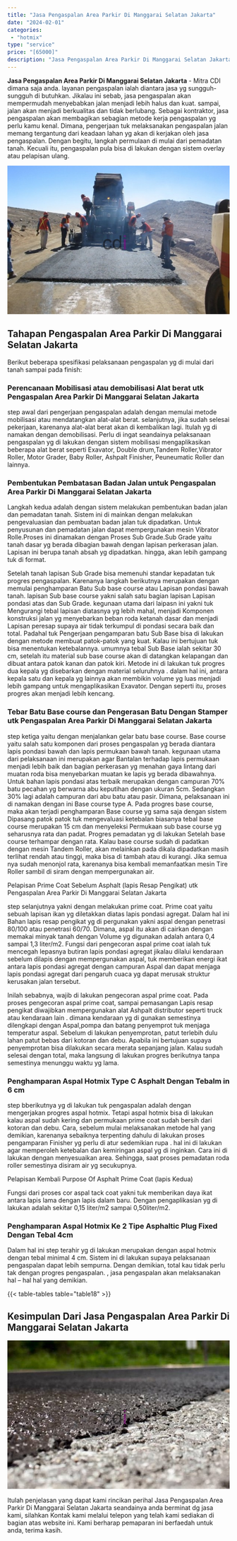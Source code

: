 ```yaml
---
title: "Jasa Pengaspalan Area Parkir Di Manggarai Selatan Jakarta"
date: "2024-02-01"
categories:
 - "hotmix"
type: "service"
price: "[65000]"
description: "Jasa Pengaspalan Area Parkir Di Manggarai Selatan Jakarta. Itulah penjelasan yang dapat kami rincikan perihal Jasa Pengaspalan Area Parkir Di Manggarai Selat..."
---
```


**Jasa Pengaspalan Area Parkir Di Manggarai Selatan Jakarta** - Mitra CDI dimana saja anda. layanan pengaspalan ialah diantara jasa yg sungguh-sungguh di butuhkan. Jikalau ini sebab, jasa pengaspalan akan mempermudah menyebabkan jalan menjadi lebih halus dan kuat. sampai, jalan akan menjadi berkualitas dan tidak berlubang. Sebagai kontraktor, jasa pengaspalan akan membagikan sebagian metode kerja pengaspalan yg perlu kamu kenal. Dimana, pengerjaan tuk melaksanakan pengaspalan jalan memang tergantung dari keadaan lahan yg akan di kerjakan oleh jasa pengaspalan. Dengan begitu, langkah permulaan di mulai dari pemadatan tanah. Kecuali itu, pengaspalan pula bisa di lakukan dengan sistem overlay atau pelapisan ulang.

![Jasa Pengaspalan Area Parkir Di Manggarai Selatan Jakarta](/images/hotmix/jasa-hotmix-aspal-13.jpg)

## Tahapan Pengaspalan Area Parkir Di Manggarai Selatan Jakarta

Berikut beberapa spesifikasi pelaksanaan pengaspalan yg di mulai dari tanah sampai pada finish:

### Perencanaan Mobilisasi atau demobilisasi Alat berat utk Pengaspalan Area Parkir Di Manggarai Selatan Jakarta

step awal dari pengerjaan pengaspalan adalah dengan memulai metode mobilisasi atau mendatangkan alat-alat berat. selanjutnya, jika sudah selesai pekerjaan, karenanya alat-alat berat akan di kembalikan lagi. Itulah yg di namakan dengan demobilisasi. Perlu di ingat seandainya pelaksanaan pengaspalan yg di lakukan dengan sistem mobilisasi mengaplikasikan beberapa alat berat seperti Exavator, Double drum,Tandem Roller,Vibrator Roller, Motor Grader, Baby Roller, Ashpalt Finisher, Peuneumatic Roller dan lainnya.

### Pembentukan Pembatasan Badan Jalan untuk Pengaspalan Area Parkir Di Manggarai Selatan Jakarta

Langkah kedua adalah dengan sistem melakukan pembentukan badan jalan dan pemadatan tanah. Sistem ini di mainkan dengan melakukan pengevaluasian dan pembuatan badan jalan tuk dipadatkan. Untuk penyusunan dan pemadatan jalan dapat mempergunakan mesin Vibrator Rolle.Proses ini dinamakan dengan Proses Sub Grade.Sub Grade yaitu tanah dasar yg berada dibagian bawah dengan lapisan perkerasan jalan. Lapisan ini berupa tanah absah yg dipadatkan. hingga, akan lebih gampang tuk di format.

Setelah tanah lapisan Sub Grade bisa memenuhi standar kepadatan tuk progres pengaspalan. Karenanya langkah berikutnya merupakan dengan memulai penghamparan Batu Sub base course atau Lapisan pondasi bawah tanah. lapisan Sub base course yakni salah satu bagian lapisan Lapisan pondasi atas dan Sub Grade. kegunaan utama dari laipasn ini yakni tuk Mengurangi tebal lapisan diatasnya yg lebih mahal, menjadi Komponen konstruksi jalan yg menyebarkan beban roda ketanah dasar dan menjadi Lapisan peresap supaya air tidak terkumpul di pondasi secara baik dan total. Padahal tuk Pengerjaan pengamparan batu Sub Base bisa di lakukan dengan metode membuat patok-patok yang kuat. Kalau ini bertujuan tuk bisa menentukan ketebalannya. umumnya tebal Sub Base ialah sekitar 30 cm, setelah itu material sub base course akan di datangkan kelapangan dan dibuat antara patok kanan dan patok kiri. Metode ini di lakukan tuk progres dua kepala yg disebarkan dengan material seluruhnya . dalam hal ini, antara kepala satu dan kepala yg lainnya akan membikin volume yg luas menjadi lebih gampang untuk mengaplikasikan Exavator. Dengan seperti itu, proses progres akan menjadi lebih kencang.

### Tebar Batu Base course dan Pengerasan Batu Dengan Stamper utk Pengaspalan Area Parkir Di Manggarai Selatan Jakarta

step ketiga yaitu dengan menjalankan gelar batu base course. Base course yaitu salah satu komponen dari proses pengaspalan yg berada diantara lapis pondasi bawah dan lapis permukaan bawah tanah. kegunaan utama dari pelaksanaan ini merupakan agar Bantalan terhadap lapis permukaan menjadi lebih baik dan bagian perkerasan yg menahan gaya lintang dari muatan roda bisa menyebarkan muatan ke lapis yg berada dibawahnya. Untuk bahan lapis pondasi atas terbaik merupakan dengan campuran 70% batu pecahan yg berwarna abu keputihan dengan ukuran 5cm. Sedangkan 30% lagi adalah campuran dari abu batu atau pasir. Dimana, pelaksanaan ini di namakan dengan ini Base course type A. Pada progres base course, maka akan terjadi penghamparan Base course yg sama saja dengan sistem Dipasang patok patok tuk mengevaluasi ketebalan biasanya tebal base course merupakan 15 cm dan menyeleksi Permukaan sub base course yg seharusnya rata dan padat. Progres pemadatan yg di lakukan Setelah base course terhampar dengan rata. Kalau base course sudah di padatkan dengan mesin Tandem Roller, akan melainkan pada dikala dipadatkan masih terlihat rendah atau tinggi, maka bisa di tambah atau di kurangi. Jika semua nya sudah menonjol rata, karenanya bisa kembali memanfaatkan mesin Tire Roller sambil di siram dengan mempergunakan air.

Pelapisan Prime Coat Sebelum Asphalt (lapis Resap Pengikat) utk Pengaspalan Area Parkir Di Manggarai Selatan Jakarta

step selanjutnya yakni dengan melakukan prime coat. Prime coat yaitu sebuah lapisan ikan yg diletakkan diatas lapis pondasi agregat. Dalam hal ini Bahan lapis resap pengikat yg di pergunakan yakni aspal dengan penetrasi 80/100 atau penetrasi 60/70. Dimana, aspal itu akan di cairkan dengan memakai minyak tanah dengan Volume yg digunakan adalah antara 0,4 sampai 1,3 liter/m2. Fungsi dari pengecoran aspal prime coat ialah tuk mencegah lepasnya butiran lapis pondasi agregat jikalau dilalui kendaraan sebelum dilapis dengan mempergunakan aspal, tuk memberikan energi ikat antara lapis pondasi agregat dengan campuran Aspal dan dapat menjaga lapis pondasi agregat dari pengaruh cuaca yg dapat merusak struktur kerusakan jalan tersebut.

Inilah sebabnya, wajib di lakukan pengecoran aspal prime coat. Pada proses pengecoran aspal prime coat, sampai pemasangan Lapis resap pengikat diwajibkan mempergunakan alat Ashpalt distributor seperti truck atau kendaraan lain . dimana kendaraan yg di gunakan semestinya dilengkapi dengan Aspal,pompa dan batang penyemprot tuk menjaga temperatur aspal. Sebelum di lakukan penyemprotan, patut terlebih dulu lahan patut bebas dari kotoran dan debu. Apabila ini bertujuan supaya penyemprotan bisa dilakukan secara merata sepanjang jalan. Kalau sudah selesai dengan total, maka langsung di lakukan progres berikutnya tanpa semestinya menunggu waktu yg lama.

### Penghamparan Aspal Hotmix Type C Asphalt Dengan Tebalm in 6 cm

step bberikutnya yg di lakukan tuk pengaspalan adalah dengan mengerjakan progres aspal hotmix. Tetapi aspal hotmix bisa di lakukan kalau aspal sudah kering dan permukaan prime coat sudah bersih dari kotoran dan debu. Cara, sebelum mulai melaksanakan metode hal yang demikian, karenanya sebaiknya terpenting dahulu di lakukan proses pengamparan Finisher yg perlu di atur sedemikian rupa . hal ini di lakukan agar memperoleh ketebalan dan kemiringan aspal yg di inginkan. Cara ini di lakukan dengan menyesuaikan area. Sehingga, saat proses pemadatan roda roller semestinya disiram air yg secukupnya.

Pelapisan Kembali Purpose Of Asphalt Prime Coat (lapis Kedua)

Fungsi dari proses cor aspal tack coat yakni tuk memberikan daya ikat antara lapis lama dengan lapis dalam baru. Dengan pengaplikasian yg di lakukan adalah sekitar 0,15 liter/m2 sampai 0,50liter/m2.

### Penghamparan Aspal Hotmix Ke 2 Tipe Asphaltic Plug Fixed Dengan Tebal 4cm

Dalam hal ini step terahir yg di lakukan merupakan dengan aspal hotmix dengan tebal minimal 4 cm. Sistem ini di lakukan supaya pelaksanaan pengaspalan dapat lebih sempurna. Dengan demikian, total kau tidak perlu tak dengan progres pengaspalan. , jasa pengaspalan akan melaksanakan hal – hal hal yang demikian.

{{< table-tables table="table18" >}}

## Kesimpulan Dari Jasa Pengaspalan Area Parkir Di Manggarai Selatan Jakarta

![Jasa Pengaspalan Area Parkir Di Manggarai Selatan Jakarta](/images/hotmix/jasa-hotmix-aspal-01.jpg)

Itulah penjelasan yang dapat kami rincikan perihal Jasa Pengaspalan Area Parkir Di Manggarai Selatan Jakarta seandainya anda berminat dg jasa kami, silahkan Kontak kami melalui telepon yang telah kami sediakan di bagian atas website ini. Kami berharap pemaparan ini berfaedah untuk anda, terima kasih.
